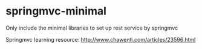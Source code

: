 springmvc-minimal
=================

Only include the minimal libraries to set up rest service by springmvc


Springmvc learning resource:
http://www.chawenti.com/articles/23596.html
